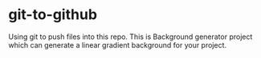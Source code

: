 # git-to-github
Using git to push files into this repo.
This is Background generator project which can generate a linear gradient background for your project.

